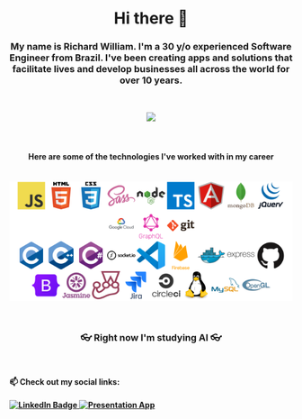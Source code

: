 <!--- **Welcome to the code** =) Feel free to take a look! --->

<h1 align="center"> Hi there 👋 </h1>
<h3 align="center"> My name is <b>Richard William. I'm a 30 y/o experienced Software Engineer from Brazil. I've been creating apps and solutions that facilitate lives and develop businesses all across the world for over 10 years. </h3>

&nbsp;

<div align="center" margin="20px">
  <img src="https://i.giphy.com/media/qgQUggAC3Pfv687qPC/giphy.webp"></img>
</div>

&nbsp;

<h4 align="center">Here are some of the technologies I've worked with in my career</h4>
&nbsp;
<div id="tech-badges" style="background-color:white">
  <div align="center">
    <img src="https://github.com/devicons/devicon/blob/master/icons/javascript/javascript-original.svg" width="50px"></img>
    <img src="https://github.com/devicons/devicon/blob/master/icons/html5/html5-original-wordmark.svg" width="50px"></img>
    <img src="https://github.com/devicons/devicon/blob/master/icons/css3/css3-original-wordmark.svg" width="50px"></img>
    <img src="https://github.com/devicons/devicon/blob/master/icons/sass/sass-original.svg" width="50px"></img>
    <img src="https://github.com/devicons/devicon/blob/master/icons/nodejs/nodejs-original-wordmark.svg" width="50px"></img>
    <img src="https://github.com/devicons/devicon/blob/master/icons/typescript/typescript-original.svg" width="50px"></img>
    <img src="https://github.com/devicons/devicon/blob/master/icons/angularjs/angularjs-original.svg" width="50px"></img>
    <img src="https://github.com/devicons/devicon/blob/master/icons/mongodb/mongodb-original-wordmark.svg" width="50px"></img>
    <img src="https://github.com/devicons/devicon/blob/master/icons/jquery/jquery-original-wordmark.svg" width="50px"></img>
    <img src="https://github.com/devicons/devicon/blob/master/icons/googlecloud/googlecloud-original-wordmark.svg" width="50px"></img>
    <img src="https://github.com/devicons/devicon/blob/master/icons/graphql/graphql-plain-wordmark.svg" width="50px"></img>
    <img src="https://github.com/devicons/devicon/blob/master/icons/git/git-original-wordmark.svg" width="50px"></img>
  </div>
  <div align="center">
    <img src="https://github.com/devicons/devicon/blob/master/icons/c/c-original.svg" width="50px"></img>
    <img src="https://github.com/devicons/devicon/blob/master/icons/cplusplus/cplusplus-original.svg" width="50px"></img>
    <img src="https://github.com/devicons/devicon/blob/master/icons/csharp/csharp-original.svg" width="50px"></img>
    <img src="https://github.com/devicons/devicon/blob/master/icons/socketio/socketio-original-wordmark.svg" width="50px"></img>
    <img src="https://github.com/devicons/devicon/blob/master/icons/vscode/vscode-original.svg" width="50px"></img>
    <img src="https://github.com/devicons/devicon/blob/master/icons/firebase/firebase-plain-wordmark.svg" width="50px"></img>
    <img src="https://github.com/devicons/devicon/blob/master/icons/docker/docker-original.svg" width="50px"></img>
    <img src="https://github.com/devicons/devicon/blob/master/icons/express/express-original-wordmark.svg" width="50px"></img>
    <img src="https://github.com/devicons/devicon/blob/master/icons/github/github-original.svg" width="50px"></img>
    <img src="https://github.com/devicons/devicon/blob/master/icons/bootstrap/bootstrap-original.svg" width="50px"></img>
    <img src="https://github.com/devicons/devicon/blob/master/icons/jasmine/jasmine-plain-wordmark.svg" width="50px"></img>
    <img src="https://github.com/devicons/devicon/blob/master/icons/jest/jest-plain.svg" width="50px"></img>
    <img src="https://github.com/devicons/devicon/blob/master/icons/jira/jira-original-wordmark.svg" width="50px"></img>
    <img src="https://github.com/devicons/devicon/blob/master/icons/circleci/circleci-plain-wordmark.svg" width="50px"></img>
    <img src="https://github.com/devicons/devicon/blob/master/icons/linux/linux-original.svg" width="50px"></img>
    <img src="https://github.com/devicons/devicon/blob/master/icons/mysql/mysql-original-wordmark.svg" width="50px"></img>
    <img src="https://github.com/devicons/devicon/blob/master/icons/opengl/opengl-original.svg" width="50px"></img>
  </div>
</div>

&nbsp;

<h3 align="center"> 👓 Right now I'm studying AI 👓 </h3>

&nbsp;
&nbsp;

#### 📫 Check out my social links:
<div id="social-badges">
  <a target="_blank" rel="noopener noreferrer" href="https://www.linkedin.com/in/richardwmb/">
    <img src="https://img.shields.io/badge/LinkedIn-blue?style=for-the-badge&logo=linkedin&logoColor=white" alt="LinkedIn Badge"/>
  </a>

   <a target="_blank" rel="noopener noreferrer" href="https://dotachieve.com/">
    <img src="https://img.shields.io/badge/Presentation-success?style=for-the-badge&logo=angular&logoColor=white" alt="Presentation App"/>
  </a>
</div>
